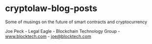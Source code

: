 cryptolaw-blog-posts
====================

Some of musings on the future of smart contracts and cryptocurrency

Joe Peck -
Legal Eagle -
Blockchain Technology Group -
www.blocktech.com -
joe@blocktech.com

